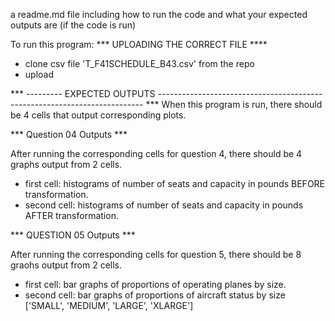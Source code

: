 a readme.md file including how to run the code and what your expected outputs are (if the code is run)

To run this program: *** UPLOADING THE CORRECT FILE ****
- clone csv file 'T_F41SCHEDULE_B43.csv' from the repo
- upload 

*** --------- EXPECTED OUTPUTS -------------------------------------------------------------------------- *** 
When this program is run, there should be 4 cells that output corresponding plots. 

*** Question 04 Outputs ***

After running the corresponding cells for question 4, there should be 4 graphs output from 2 cells.
- first cell: histograms of number of seats and capacity in pounds BEFORE transformation. 
- second cell: histograms of number of seats and capacity in pounds AFTER transformation. 

*** QUESTION 05 Outputs ***

After running the corresponding cells for question 5, there should be 8 graohs output from 2 cells.
- first cell: bar graphs of proportions of operating planes by size.
- second cell: bar graphs of proportions of aircraft status by size ['SMALL', 'MEDIUM', 'LARGE', 'XLARGE']
